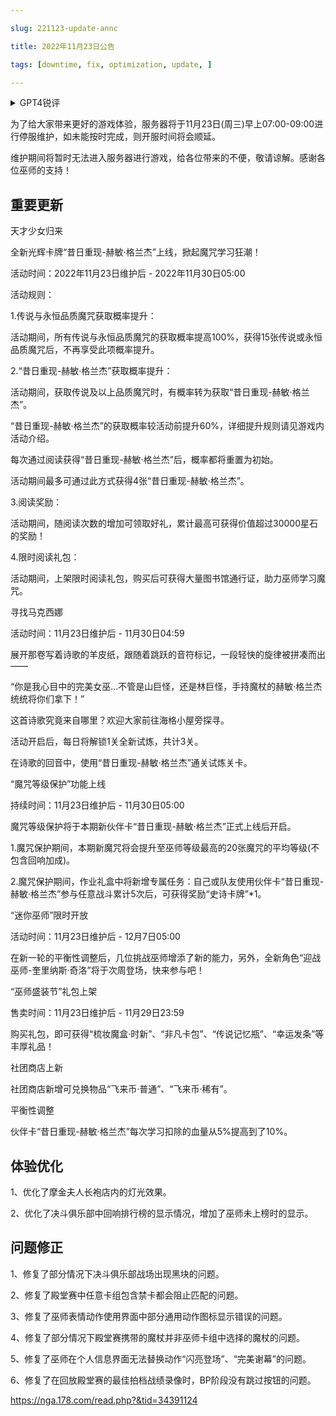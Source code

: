 ```yaml
---

slug: 221123-update-annc

title: 2022年11月23日公告

tags: [downtime, fix, optimization, update, ]

---
```


<details>

<summary>GPT4锐评</summary>



</details>

<!--truncate-->



为了给大家带来更好的游戏体验，服务器将于11月23日(周三)早上07:00-09:00进行停服维护，如未能按时完成，则开服时间将会顺延。

维护期间将暂时无法进入服务器进行游戏，给各位带来的不便，敬请谅解。感谢各位巫师的支持！

## 重要更新
天才少女归来

全新光辉卡牌“昔日重现-赫敏·格兰杰”上线，掀起魔咒学习狂潮！

活动时间：2022年11月23日维护后 - 2022年11月30日05:00

活动规则：

1.传说与永恒品质魔咒获取概率提升：

活动期间，所有传说与永恒品质魔咒的获取概率提高100%，获得15张传说或永恒品质魔咒后，不再享受此项概率提升。

2.“昔日重现-赫敏·格兰杰”获取概率提升：

活动期间，获取传说及以上品质魔咒时，有概率转为获取“昔日重现-赫敏·格兰杰”。

“昔日重现-赫敏·格兰杰”的获取概率较活动前提升60%，详细提升规则请见游戏内活动介绍。

每次通过阅读获得“昔日重现-赫敏·格兰杰”后，概率都将重置为初始。

活动期间最多可通过此方式获得4张“昔日重现-赫敏·格兰杰”。

3.阅读奖励：

活动期间，随阅读次数的增加可领取好礼，累计最高可获得价值超过30000星石的奖励！

4.限时阅读礼包：

活动期间，上架限时阅读礼包，购买后可获得大量图书馆通行证，助力巫师学习魔咒。

寻找马克西娜

活动时间：11月23日维护后 - 11月30日04:59

展开那卷写着诗歌的羊皮纸，跟随着跳跃的音符标记，一段轻快的旋律被拼凑而出——

“你是我心目中的完美女巫...不管是山巨怪，还是林巨怪，手持魔杖的赫敏·格兰杰统统将你们拿下！”

这首诗歌究竟来自哪里？欢迎大家前往海格小屋旁探寻。

活动开启后，每日将解锁1关全新试炼，共计3关。

在诗歌的回音中，使用“昔日重现-赫敏·格兰杰”通关试炼关卡。

“魔咒等级保护”功能上线

持续时间：11月23日维护后 - 11月30日05:00

魔咒等级保护将于本期新伙伴卡“昔日重现-赫敏·格兰杰”正式上线后开启。

1.魔咒保护期间，本期新魔咒将会提升至巫师等级最高的20张魔咒的平均等级(不包含回响加成)。

2.魔咒保护期间，作业礼盒中将新增专属任务：自己或队友使用伙伴卡“昔日重现-赫敏·格兰杰”参与任意战斗累计5次后，可获得奖励“史诗卡牌”*1。

“迷你巫师”限时开放

活动时间：11月23日维护后 - 12月7日05:00

在新一轮的平衡性调整后，几位挑战巫师增添了新的能力，另外，全新角色“迎战巫师-奎里纳斯·奇洛”将于次周登场，快来参与吧！

“巫师盛装节”礼包上架

售卖时间：11月23日维护后 - 11月29日23:59

购买礼包，即可获得“梳妆魔盒·时新”、“非凡卡包”、“传说记忆瓶”、“幸运发条”等丰厚礼品！

社团商店上新

社团商店新增可兑换物品“飞来币·普通”、“飞来币·稀有”。

<span id="adjustment">平衡性调整</span>

伙伴卡“昔日重现-赫敏·格兰杰”每次学习扣除的血量从5%提高到了10%。

## <span id='optimization'>体验优化</span>
1、优化了摩金夫人长袍店内的灯光效果。

2、优化了决斗俱乐部中回响排行榜的显示情况，增加了巫师未上榜时的显示。

## <span id='fix'>问题修正</span>
1、修复了部分情况下决斗俱乐部战场出现黑块的问题。

2、修复了殿堂赛中任意卡组包含禁卡都会阻止匹配的问题。

3、修复了巫师表情动作使用界面中部分通用动作图标显示错误的问题。

4、修复了部分情况下殿堂赛携带的魔杖并非巫师卡组中选择的魔杖的问题。

5、修复了巫师在个人信息界面无法替换动作“闪亮登场”、“完美谢幕”的问题。

6、修复了在回放殿堂赛的最佳拍档战绩录像时，BP阶段没有跳过按钮的问题。

https://nga.178.com/read.php?&tid=34391124
